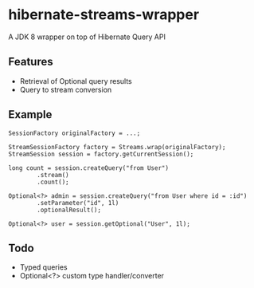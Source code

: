 # hibernate-streams-wrapper

A  JDK 8 wrapper on top of Hibernate Query API

## Features

* Retrieval of Optional query results
* Query to stream conversion

## Example

```
SessionFactory originalFactory = ...;

StreamSessionFactory factory = Streams.wrap(originalFactory);
StreamSession session = factory.getCurrentSession();

long count = session.createQuery("from User")
        .stream()
        .count();

Optional<?> admin = session.createQuery("from User where id = :id")
        .setParameter("id", 1l)
        .optionalResult();

Optional<?> user = session.getOptional("User", 1l);
```

## Todo

* Typed queries
* Optional<?> custom type handler/converter 
